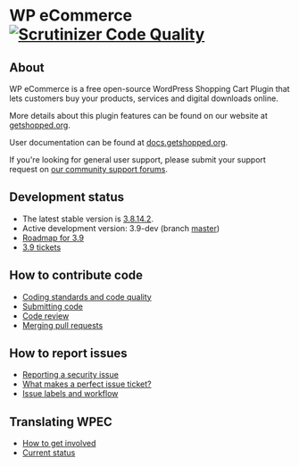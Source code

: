 WP eCommerce [![Scrutinizer Code Quality](https://scrutinizer-ci.com/g/wp-e-commerce/WP-e-Commerce/badges/quality-score.png?s=155ede743c82bcf5116904bf155dcf215da820b0)](https://scrutinizer-ci.com/g/wp-e-commerce/WP-e-Commerce/)
============

About
-----

WP eCommerce is a free open-source WordPress Shopping Cart Plugin that lets customers buy your products, services and digital downloads online.

More details about this plugin features can be found on our website at [getshopped.org](http://getshopped.org/features/).

User documentation can be found at [docs.getshopped.org](http://docs.getshopped.org).

If you're looking for general user support, please submit your support request on [our community support forums](http://getshopped.org/forums/).

Development status
-------------------------

* The latest stable version is [3.8.14.2](http://wordpress.org/extend/plugins/wp-e-commerce).
* Active development version: 3.9-dev (branch [master](https://github.com/wp-e-commerce/WP-e-Commerce))
* [Roadmap for 3.9](https://github.com/wp-e-commerce/wp-e-commerce/wiki/Roadmap)
* [3.9 tickets](https://github.com/wp-e-commerce/WP-e-Commerce/issues?milestone=5&page=1&state=open)

How to contribute code
-----------------------------
* [Coding standards and code quality](https://github.com/wp-e-commerce/wp-e-commerce/wiki/Coding-Standards-and-Code-Quality)
* [Submitting code](https://github.com/wp-e-commerce/wp-e-commerce/wiki/Submitting-Code)
* [Code review](https://github.com/wp-e-commerce/wp-e-commerce/wiki/Code-Review)
* [Merging pull requests](https://github.com/wp-e-commerce/wp-e-commerce/wiki/Merging-Pull-Requests)

How to report issues
--------------------
* [Reporting a security issue](wiki/Reporting-a-security-issue)
* [What makes a perfect issue ticket?](https://github.com/wp-e-commerce/wp-e-commerce/wiki/Creating-issue-tickets)
* [Issue labels and workflow](https://github.com/wp-e-commerce/wp-e-commerce/wiki/Issue-Labels-and-Workflow)

Translating WPEC
----------------
* [How to get involved](https://github.com/wp-e-commerce/wp-e-commerce/wiki/Getting-involved-with-translation)
* [Current status](https://github.com/wp-e-commerce/wp-e-commerce/wiki/i18n-Status)
